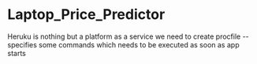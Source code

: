 # Laptop_Price_Predictor
Heruku is nothing but a platform as a service
we need to create procfile -- specifies some commands which needs to be executed as soon as app starts
